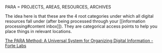 PARA = PROJECTS, AREAS, RESOURCES, ARCHIVES

The idea here is that these are the 4 root categories under which all digital resources fall under (after being processed through your [[information processing#content inbox]]). They are categorical access points to help you place things in relevant locations.

[The PARA Method: A Universal System for Organizing Digital Information - Forte Labs](https://fortelabs.co/blog/para/)